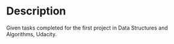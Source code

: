 # Description
Given tasks completed for the first project in Data Structures and Algorithms, Udacity.
